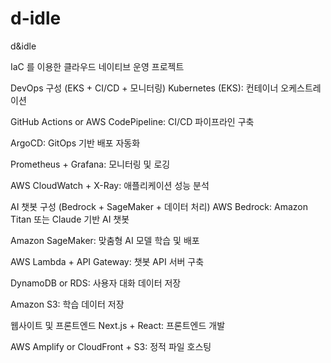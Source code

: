 # d-idle
d&amp;idle


IaC 를 이용한 클라우드 네이티브 운영 프로젝트 
 
DevOps 구성 (EKS + CI/CD + 모니터링)
Kubernetes (EKS): 컨테이너 오케스트레이션

GitHub Actions or AWS CodePipeline: CI/CD 파이프라인 구축

ArgoCD: GitOps 기반 배포 자동화

Prometheus + Grafana: 모니터링 및 로깅

AWS CloudWatch + X-Ray: 애플리케이션 성능 분석

AI 챗봇 구성 (Bedrock + SageMaker + 데이터 처리)
AWS Bedrock: Amazon Titan 또는 Claude 기반 AI 챗봇

Amazon SageMaker: 맞춤형 AI 모델 학습 및 배포

AWS Lambda + API Gateway: 챗봇 API 서버 구축

DynamoDB or RDS: 사용자 대화 데이터 저장

Amazon S3: 학습 데이터 저장

웹사이트 및 프론트엔드
Next.js + React: 프론트엔드 개발

AWS Amplify or CloudFront + S3: 정적 파일 호스팅
